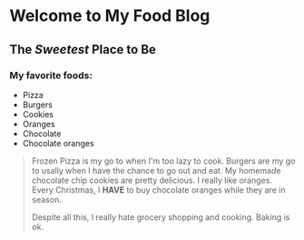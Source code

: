 # Welcome to My Food Blog
## The _Sweetest_ Place to Be

### My favorite foods:
+ Pizza
+ Burgers
+ Cookies
+ Oranges
+ Chocolate
+ Chocolate oranges

> Frozen Pizza is my go to when I'm too lazy to cook.  Burgers are my go to usally when I have the chance to go out and eat.  My homemade chocolate chip cookies are pretty delicious.  I really like oranges.  Every Christmas, I **HAVE** to buy chocolate oranges while they are in season.
>
> Despite all this, I really hate grocery shopping and cooking.  Baking is ok.
